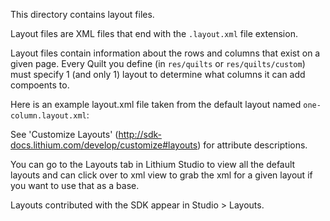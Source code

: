 This directory contains layout files.  

Layout files are XML files that end with the `.layout.xml` file extension.

Layout files contain information about the rows and columns that exist on a given page.  Every Quilt you define (in `res/quilts` or `res/quilts/custom`) must specify 1 (and only 1) layout to determine what columns it can add compoents to.  

Here is an example layout.xml file taken from the default layout named `one-column.layout.xml`:


<?xml version="1.0" encoding="UTF-8"?>
<layout>
	<row id="header">
		<column width="24" id="common-header" />
	</row>
	<row id="main">
		<column width="24" id="main-content" />
	</row>
	<row id="footer">
		<column width="24" id="common-footer" />
	</row>
</layout>

See 'Customize Layouts' (http://sdk-docs.lithium.com/develop/customize#layouts) for attribute descriptions.

You can go to the Layouts tab in Lithium Studio to view all the default layouts and can click over to xml view to grab the xml for a given layout if you want to use that as a base.

Layouts contributed with the SDK appear in Studio > Layouts.